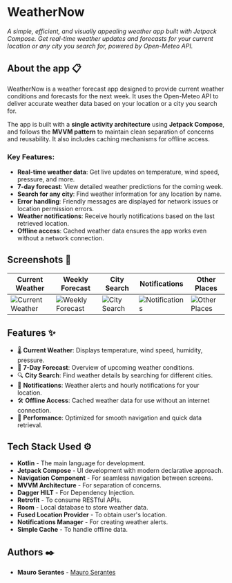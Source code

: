 # WeatherNow

_A simple, efficient, and visually appealing weather app built with Jetpack Compose. Get real-time weather updates and forecasts for your current location or any city you search for, powered by Open-Meteo API._

## About the app 📋

WeatherNow is a weather forecast app designed to provide current weather conditions and forecasts for the next week. It uses the Open-Meteo API to deliver accurate weather data based on your location or a city you search for.

The app is built with a **single activity architecture** using **Jetpack Compose**, and follows the **MVVM pattern** to maintain clean separation of concerns and reusability. It also includes caching mechanisms for offline access.

### Key Features:
- **Real-time weather data**: Get live updates on temperature, wind speed, pressure, and more.
- **7-day forecast**: View detailed weather predictions for the coming week.
- **Search for any city**: Find weather information for any location by name.
- **Error handling**: Friendly messages are displayed for network issues or location permission errors.
- **Weather notifications**: Receive hourly notifications based on the last retrieved location.
- **Offline access**: Cached weather data ensures the app works even without a network connection.

## Screenshots 📱

| Current Weather | Weekly Forecast | City Search | Notifications |  Other Places | 
| --------------- | --------------- | ----------- | ------------- | ------------- | 
| ![Current Weather](https://github.com/user-attachments/assets/79eed13c-3a88-4d33-95ae-1ea53d67f348) | ![Weekly Forecast](https://github.com/user-attachments/assets/997996ac-34a7-4f7c-8949-b3e0698c15db) | ![City Search](https://github.com/user-attachments/assets/3c0d0cb9-2a74-4f46-bf1a-0a8b78264ef6) | ![Notifications](https://github.com/user-attachments/assets/4d238397-28b0-451b-83ce-c51905cc36ad) | ![Other Places](https://github.com/user-attachments/assets/aef709c4-3905-49d6-afa4-f4233a3f1267)

## Features ✨
- 🌡️ **Current Weather**: Displays temperature, wind speed, humidity, pressure.
- 📅 **7-Day Forecast**: Overview of upcoming weather conditions.
- 🔍 **City Search**: Find weather details by searching for different cities.
- 🔔 **Notifications**: Weather alerts and hourly notifications for your location.
- 🛠️ **Offline Access**: Cached weather data for use without an internet connection.
- 🚀 **Performance**: Optimized for smooth navigation and quick data retrieval.

## Tech Stack Used ⚙️
- **Kotlin** - The main language for development.
- **Jetpack Compose** - UI development with modern declarative approach.
- **Navigation Component** - For seamless navigation between screens.
- **MVVM Architecture** - For separation of concerns.
- **Dagger HILT** - For Dependency Injection.
- **Retrofit** - To consume RESTful APIs.
- **Room** - Local database to store weather data.
- **Fused Location Provider** - To obtain user's location.
- **Notifications Manager** - For creating weather alerts.
- **Simple Cache** - To handle offline data.

## Authors ✒️

* **Mauro Serantes** - [Mauro Serantes](https://github.com/MauroSerantes)




